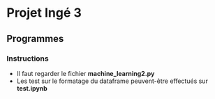 # Projet Ingé 3

## Programmes

### Instructions
- Il faut regarder le fichier **machine_learning2.py**
- Les test sur le formatage du dataframe peuvent-être effectués sur **test.ipynb**
